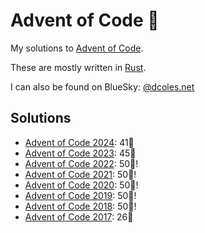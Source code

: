 # Advent of Code 🌟

My solutions to [Advent of Code](http://adventofcode.com/).

These are mostly written in [Rust](https://www.rust-lang.org/).

I can also be found on BlueSky: [@dcoles.net](https://bsky.app/profile/dcoles.net)

## Solutions
- [Advent of Code 2024](2024#readme): 41🌟
- [Advent of Code 2023](2023#readme): 45🌟
- [Advent of Code 2022](2022#readme): 50🌟!
- [Advent of Code 2021](2021#readme): 50🌟!
- [Advent of Code 2020](2020#readme): 50🌟!
- [Advent of Code 2019](2019#readme): 50🌟!
- [Advent of Code 2018](2018#readme): 50🌟!
- [Advent of Code 2017](2017#readme): 26🌟
